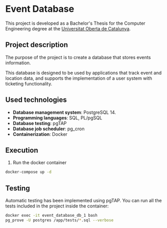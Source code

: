 # Event Database
This project is developed as a Bachelor's Thesis for the Computer Engineering degree at the [Universitat Oberta de Catalunya](https://www.uoc.edu/).

## Project description
The purpose of the project is to create a database that stores events information.

This database is designed to be used by applications that track event and location data, and supports the implementation of a user system with ticketing functionality.

## Used technologies
* **Database management system**: PostgreSQL 14. 
* **Programming languages**: SQL, PL/pgSQL
* **Database testing**: pgTAP
* **Database job scheduler**: pg_cron
* **Containerization**: Docker

## Execution
1. Run the docker container

```bash
docker-compose up -d
```

## Testing
Automatic testing has been implemented using pgTAP. You can run all the tests included in the project inside the container:

```bash
docker exec -it event_database_db_1 bash
pg_prove -U postgres /app/tests/*.sql --verbose
```
